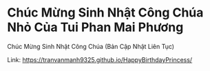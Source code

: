 # Chúc Mừng Sinh Nhật Công Chúa Nhỏ Của Tui Phan Mai Phương

Chúc Mừng Sinh Nhật Công Chúa (Bản Cập Nhật Liên Tục)

Link: <https://tranvanmanh9325.github.io/HappyBirthdayPrincess/>
